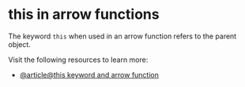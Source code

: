 # this in arrow functions

The keyword `this` when used in an arrow function refers to the parent object.

Visit the following resources to learn more:

- [@article@this keyword and arrow function](https://stackoverflow.com/questions/66518020/javascript-this-keyword-and-arrow-function)

